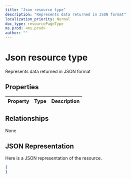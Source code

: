 ```yaml
---
title: "Json resource type"
description: "Represents data returned in JSON format"
localization_priority: Normal
doc_type: resourcePageType
ms.prod: <ms.prod>
author: ""
---
```


# Json resource type

Represents data returned in JSON format
## Properties
|Property|Type|Description|
|:---|:---|:---|

## Relationships
None
## JSON Representation
Here is a JSON representation of the resource.
<!--{
  "blockType": "resource",
  "@odata.type": "microsoft.graph.Json"
}-->
``` json
{
}
```



